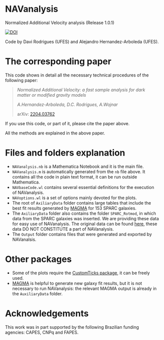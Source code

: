 # NAVanalysis
Normalized Additional Velocity analysis (Release 1.0.1)

[![DOI](https://zenodo.org/badge/469982786.svg)](https://zenodo.org/badge/latestdoi/469982786)

Code by Davi Rodrigues (UFES) and Alejandro Hernandez-Arboleda (UFES).

# The corresponding paper
This code shows in detail all the necessary technical procedures of the following paper:

> *Normalized Additional Velocity: a fast sample analysis for dark matter or modified gravity models*
> 
> *A.Hernandez-Arboleda, D.C. Rodrigues, A.Wojnar*
> 
> arXiv: [2204.03762](http://arxiv.org/abs/2204.03762)


If you use this code, or part of it, please cite the paper above.

All the methods are explained in the above paper.

# Files and folders explanation

* `NAVanalysis.nb` is a Mathematica Notebook and it is the main file.
* `NAVanalysis.m` is automatically generated from the `nb` file above. It contains all the code in plain text format, it can be run outside Mathematica.
* `NAVbaseCode.wl` contains several essential definitions for the execution of NAVanalysis.
* `NAVoptions.wl` is a set of options mainly devoted for the plots.
* The root of `AxiliaryData` folder contains large tables that include the best fit results generated by [MAGMA](https://github.com/davi-rodrigues/MAGMA) for 153 SPARC galaxies.
* The `AxiliaryData` folder also contains the folder `SPARC_Rotmod`, in which data from the SPARC galaxies was inserted. We are providing these data for easy use of NAVanalysis. 
The original data can be found [here](http://astroweb.cwru.edu/SPARC/), these data DO NOT CONSTITUTE a part of NAVanalysis. 
* The `Output` folder contains files that were generated and exported by NAVanalsis. 

# Other packages

* Some of the plots require the [CustomTicks package](https://github.com/mark-caprio/CustomTicks), it can be freely used.
* [MAGMA](https://github.com/davi-rodrigues/MAGMA) is helpful to generate new galaxy fit results, but it is not necessary to run NAVanalysis: the relevant MAGMA output is already in the `AuxiliaryData` folder. 

# Acknowledgements

This work was in part supported by the following Brazilian funding agencies: CAPES, CNPq and FAPES.
